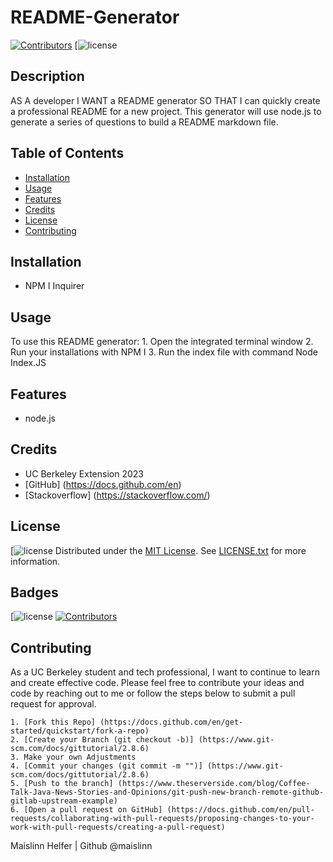 # README-Generator
[![Contributors](https://img.shields.io/badge/Collaborator-MAISLINN-blue)](https://github.com/Maislinn)
[![license](https://img.shields.io/badge/license-MIT-yellow) 
## Description
AS A developer I WANT a README generator SO THAT I can quickly create a professional README for a new project. This generator will use node.js to generate a series of questions to build a README markdown file.
## Table of Contents
  * [Installation](#installation)
  * [Usage](#usage)
  * [Features](#features)
  * [Credits](#credits)
  * [License](#license)
  * [Contributing](#contributing)


## Installation
 - NPM I Inquirer
## Usage
To use this README generator: 
    1. Open the integrated terminal window
    2. Run your installations with NPM I
    3. Run the index file with command Node Index.JS
## Features
- node.js
## Credits
- UC Berkeley Extension 2023
- [GitHub] (https://docs.github.com/en)
- [Stackoverflow] (https://stackoverflow.com/)

## License

[![license](https://img.shields.io/badge/license-MIT-yellow) 
Distributed under the [MIT License](https://opensource.org/license/mit/). See [LICENSE.txt](/LICENSE) for more information.
## Badges

[![license](https://img.shields.io/badge/license-MIT-yellow) 
[![Contributors](https://img.shields.io/badge/Collaborator-MAISLINN-blue)](https://github.com/Maislinn)

## Contributing
As a UC Berkeley student and tech professional, I want to continue to learn and create effective code. Please feel free to contribute your ideas and code by reaching out to me or follow the steps below to submit a pull request for approval. 

    1. [Fork this Repo] (https://docs.github.com/en/get-started/quickstart/fork-a-repo)
    2. [Create your Branch (git checkout -b)] (https://www.git-scm.com/docs/gittutorial/2.8.6)
    3. Make your own Adjustments 
    4. [Commit your changes (git commit -m "")] (https://www.git-scm.com/docs/gittutorial/2.8.6)  
    5. [Push to the branch] (https://www.theserverside.com/blog/Coffee-Talk-Java-News-Stories-and-Opinions/git-push-new-branch-remote-github-gitlab-upstream-example) 
    6. [Open a pull request on GitHub] (https://docs.github.com/en/pull-requests/collaborating-with-pull-requests/proposing-changes-to-your-work-with-pull-requests/creating-a-pull-request)


Maislinn Helfer | Github @maislinn 
